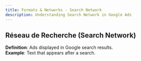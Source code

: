 ```yaml
---
title: Formats & Networks - Search Network
description: Understanding Search Network in Google Ads
---
```


## Réseau de Recherche (Search Network)
**Definition**: Ads displayed in Google search results.  
**Example**: Text that appears after a search.